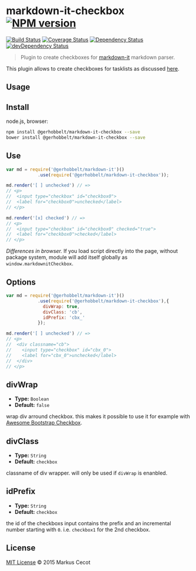 # markdown-it-checkbox [![NPM version][npm-image]][npm-url]
[![Build Status][travis-image]][travis-url] [![Coverage Status][coveralls-image]][coveralls-url] [![Dependency Status][depstat-image]][depstat-url] [![devDependency Status][devdepstat-image]][devdepstat-url]

> Plugin to create checkboxes for [markdown-it](https://github.com/markdown-it/markdown-it) markdown parser.

This plugin allows to create checkboxes for tasklists as discussed [here](http://talk.commonmark.org/t/task-lists-in-standard-markdown/41).



## Usage

## Install

node.js, browser:

```bash
npm install @gerhobbelt/markdown-it-checkbox --save
bower install @gerhobbelt/markdown-it-checkbox --save
```

## Use

```js
var md = require('@gerhobbelt/markdown-it')()
            .use(require('@gerhobbelt/markdown-it-checkbox'));

md.render('[ ] unchecked') // =>
// <p>
//  <input type="checkbox" id="checkbox0">
//  <label for="checkbox0">unchecked</label>
// </p>

md.render('[x] checked') // =>
// <p>
//  <input type="checkbox" id="checkbox0" checked="true">
//  <label for="checkbox0">checked</label>
// </p>
```

_Differences in browser._ If you load script directly into the page, without
package system, module will add itself globally as `window.markdownitCheckbox`.

## Options

```js
var md = require('@gerhobbelt/markdown-it')()
            .use(require('@gerhobbelt/markdown-it-checkbox'),{
              divWrap: true,
              divClass: 'cb',
              idPrefix: 'cbx_'
            });

md.render('[ ] unchecked') // =>
// <p>
//  <div classname="cb">
//    <input type="checkbox" id="cbx_0">
//    <label for="cbx_0">unchecked</label>
//  </div>
// </p>
```

## divWrap

* **Type:** `Boolean`
* **Default:** `false`

wrap div arround checkbox. this makes it possible to use it for example with [Awesome Bootstrap Checkbox](https://github.com/flatlogic/awesome-bootstrap-checkbox/).

## divClass

* **Type:** `String`
* **Default:** `checkbox`

classname of div wrapper. will only be used if `divWrap` is enanbled.

## idPrefix

* **Type:** `String`
* **Default:** `checkbox`

the id of the checkboxs input contains the prefix and an incremental number starting with `0`. i.e. `checkbox1` for the 2nd checkbox.


## License

[MIT License](https://github.com/GerHobbelt/markdown-it-checkbox/blob/master/LICENSE) © 2015 Markus Cecot

[npm-url]: https://npmjs.org/package/@gerhobbelt/markdown-it-checkbox
[npm-image]: https://img.shields.io/npm/v/@gerhobbelt/markdown-it-checkbox.svg

[travis-url]: http://travis-ci.org/GerHobbelt/markdown-it-checkbox
[travis-image]: https://secure.travis-ci.org/GerHobbelt/markdown-it-checkbox.svg?branch=master

[coveralls-url]: https://coveralls.io/r/GerHobbelt/markdown-it-checkbox
[coveralls-image]: https://img.shields.io/coveralls/GerHobbelt/markdown-it-checkbox.svg

[depstat-url]: https://david-dm.org/GerHobbelt/markdown-it-checkbox
[depstat-image]: https://david-dm.org/GerHobbelt/markdown-it-checkbox.svg

[devdepstat-url]: https://david-dm.org/GerHobbelt/markdown-it-checkbox#info=devDependencies
[devdepstat-image]: https://david-dm.org/GerHobbelt/markdown-it-checkbox/dev-status.svg
